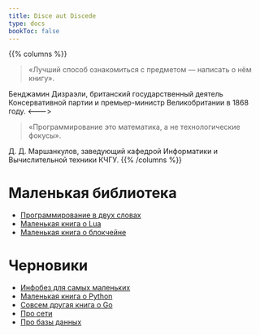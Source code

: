 ```yaml
---
title: Disce aut Discede
type: docs
bookToc: false
---
```

{{% columns %}}
> «Лучший способ ознакомиться с предметом — написать о нём книгу».

Бенджамин Дизраэли, британский государственный деятель Консервативной партии и премьер-министр Великобритании в 1868 году.
<--->
> «Программирование это математика, а не технологические фокусы».

Д. Д. Маршанкулов, заведующий кафедрой Информатики и Вычислительной техники КЧГУ.
{{% /columns %}}

# Маленькая библиотека

- [Программирование в двух словах](programming)
- [Маленькая книга о Lua](lua)
- [Маленькая книга о блокчейне](blockchain)

# Черновики

- [Инфобез для самых маленьких](infosecurity)
- [Маленькая книга о Python](python)
- [Совсем другая книга о Go](golang)
- [Про сети](networks)
- [Про базы данных](database)